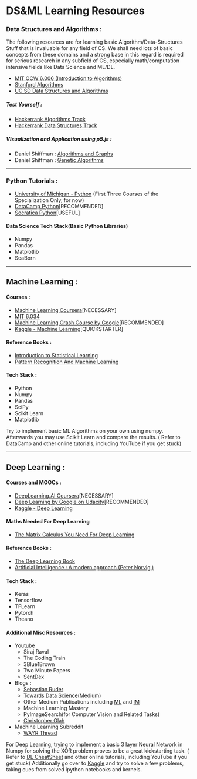 # DS&ML Learning Resources

### Data Structures and Algorithms :
The following resources are for learning basic Algorithm/Data-Structures Stuff that is invaluable for any field of CS. We shall need lots of basic concepts from these domains and a strong base in this regard is required for serious research in any subfield of CS, especially math/computation intensive fields like Data Science and ML/DL.
* [MIT OCW 6.006 (Introduction to Algorithms)]( https://ocw.mit.edu/courses/electrical-engineering-and-computer-science/6-006-introduction-to-algorithms-fall-2011/lecture-videos/ )
* [Stanford Algorithms]( https://www.coursera.org/specializations/algorithms )
* [UC SD Data Structures and Algorithms]( https://www.coursera.org/specializations/data-structures-algorithms )  

##### Test Yourself :
* [Hackerrank Algorithms Track]( https://www.hackerrank.com/domains/algorithms )
* [Hackerrank Data Structures Track]( https://www.hackerrank.com/domains/data-structures )
##### Visualization and Application using p5.js : 
* Daniel Shiffman : [Algorithms and Graphs]( https://www.youtube.com/playlist?list=PLRqwX-V7Uu6bePNiZLnglXUp2LXIjlCdb )
* Daniel Shiffman : [Genetic Algorithms]( https://www.youtube.com/playlist?list=PLRqwX-V7Uu6bw4n02JP28QDuUdNi3EXxJ )

---
### Python Tutorials :
* [University of Michigan - Python]( https://www.coursera.org/specializations/python ) (First Three Courses of the Specialization Only, for now)
* [DataCamp Python]( https://www.datacamp.com/ )[RECOMMENDED]
* [Socratica Python]( https://www.youtube.com/playlist?list=PLi01XoE8jYohWFPpC17Z-wWhPOSuh8Er- )[USEFUL]


#### Data Science Tech Stack(Basic Python Libraries)
* Numpy
* Pandas
* Matplotlib
* SeaBorn
---
## Machine Learning :

#### Courses :
* [Machine Learning Coursera]( https://www.coursera.org/learn/machine-learning )[NECESSARY]
* [MIT 6.034]( https://ocw.mit.edu/courses/electrical-engineering-and-computer-science/6-034-artificial-intelligence-fall-2010/lecture-videos/ )
* [Machine Learning Crash Course by Google]( https://developers.google.com/machine-learning/crash-course/ )[RECOMMENDED]
* [Kaggle - Machine Learning]( https://www.kaggle.com/learn/machine-learning )[QUICKSTARTER]

#### Reference Books :
* [Introduction to Statistical Learning]( https://www-bcf.usc.edu/~gareth/ISL/ISLR%20Seventh%20Printing.pdf )
* [Pattern Recognition And Machine Learning]( http://users.isr.ist.utl.pt/~wurmd/Livros/school/Bishop%20-%20Pattern%20Recognition%20And%20Machine%20Learning%20-%20Springer%20%202006.pdf )


#### Tech Stack : 
* Python
* Numpy
* Pandas
* SciPy
* Scikit Learn
* Matplotlib

Try to implement basic ML Algorithms on your own using numpy. Afterwards you may use Scikit Learn and compare the results.
( Refer to DataCamp and other online tutorials, including YouTube if you get stuck)

---
## Deep Learning :

#### Courses and MOOCs :
* [DeepLearning.AI Coursera]( https://www.coursera.org/specializations/deep-learning )[NECESSARY]
* [Deep Learning by Google on Udacity]( https://in.udacity.com/course/deep-learning--ud730-india )[RECOMMENDED]
* [Kaggle - Deep Learning]( https://www.kaggle.com/learn/deep-learning ) 

#### Maths Needed For Deep Learning
* [The Matrix Calculus You Need For Deep Learning](https://arxiv.org/pdf/1802.01528.pdf)

#### Reference Books :
* [The Deep Learning Book]( https://www.deeplearningbook.org/ )
* [Artificial Intelligence : A modern approach (Peter Norvig )]( https://www.cin.ufpe.br/~tfl2/artificial-intelligence-modern-approach.9780131038059.25368.pdf )


#### Tech Stack : 
* Keras
* Tensorflow
* TFLearn
* Pytorch
* Theano

#### Additional Misc Resources : 
* Youtube
    * Siraj Raval
    * The Coding Train
    * 3Blue1Brown
    * Two Minute Papers
    * SentDex 
* Blogs :
    * [Sebastian Ruder]( http://ruder.io/ )
    * [Towards Data Science]( https://towardsdatascience.com/ )(Medium)
    * Other Medium Publications including [ML]( https://machinelearnings.co/ ) and [IM]( https://medium.com/intuitionmachine )
    * Machine Learning Mastery
    * PyImageSearch(for Computer Vision and Related Tasks)
    * [Christopher Olah]( http://colah.github.io/ )
* Machine Learning Subreddit
    * [WAYR Thread](https://www.reddit.com/r/MachineLearning/comments/9s9el5/d_machine_learning_wayr_what_are_you_reading_week/)
    
For Deep Learning, trying to implement a basic 3 layer Neural Network in Numpy for solving the XOR problem proves to be a great kickstarting task.
( Refer to [DL CheatSheet]( https://stanford.edu/~shervine/teaching/cs-229/cheatsheet-deep-learning ) and other online tutorials, including YouTube if you get stuck)
Additionally go over to [Kaggle]( https://www.kaggle.com/ ) and try to solve a few problems, taking cues from solved ipython notebooks and kernels.

